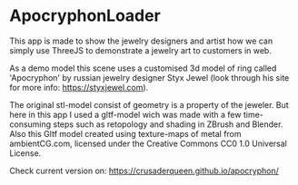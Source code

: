 # ApocryphonLoader 

This app is made to show the jewelry designers and artist how we can simply use ThreeJS to demonstrate a jewelry art to customers in web.  

As a demo model this scene uses a customised 3d model of ring called 'Apocryphon' by russian jewelry designer Styx Jewel (look through his site for more info:  https://styxjewel.com). 

The original stl-model consist of geometry is a property of the jeweler. But here in this app I used a gltf-model wich was made with a few time-consuming steps such as retopology and shading in ZBrush and Blender. Also this Gltf model created using texture-maps of metal from ambientCG.com, licensed under the Creative Commons CC0 1.0 Universal License.

Check current version on: https://crusaderqueen.github.io/apocryphon/
